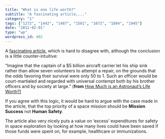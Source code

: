 ```yaml
---
title: "What is one life worth?"
subtitle: "A fascinating article,..."
category: "1"
tags: ["1272", "1442", "1487", "1501", "1672", "1894", "1945"]
date: "2012-02-01"
type: "wp"
wordpress_id: 402
---
```

A [fascinating article,](http://reason.com/archives/2012/01/26/how-much-is-an-astronauts-life-worth) which is hard to disagree with, although the conclusion is a little counter-intuitive:

> 
“Imagine that the captain of a $5 billion aircraft carrier let his ship sink rather than allow seven volunteers to attempt a repair, on the grounds that the odds favoring their survival were only 50 to 1. Such an officer would be court-martialed and regarded with universal contempt both by his brother officers and by society at large.” (**from** [How Much is an Astronaut’s Life Worth?)](http://reason.com/archives/2012/01/26/how-much-is-an-astronauts-life-worth)

If you agree with this logic, it would be hard to argue with the case made in the article, that the top priority of a space mission should be **Mission Success** not **Human Safety**.

The article also very nicely puts a value on ‘excess’ expenditures for safety in space exploration by looking at how many lives could have been saved if those funds were spent on, for example, healthcare or immunizations.